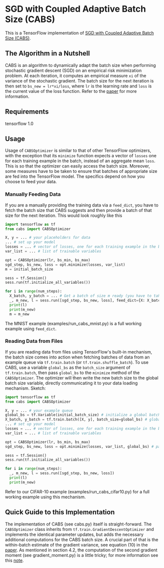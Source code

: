 # SGD with Coupled Adaptive Batch Size (CABS)

This is a TensorFlow implementation of [SGD with Coupled Adaptive Batch Size (CABS)][1].

## The Algorithm in a Nutshell

CABS is an algorithm to dynamically adapt the batch size when performing
stochastic gradient descent (SGD) on an empirical risk minimization problem. At
each iteration, it computes an empirical measure ``xi`` of the variance of the
stochastic gradient. The batch size for the next iteration is then set to
``bs_new = lr*xi/loss``, where ``lr`` is the learning rate and ``loss`` is the
current value of the loss function. Refer to the [paper][1] for more information.

## Requirements

tensorflow 1.0
## Usage

Usage of ``CABSOptimizer`` is similar to that of other TensorFlow optimizers,
with the exception that its ``minimize`` function expects a vector of ``losses``
one for each training example in the batch, instead of an aggregate mean
``loss``. This is so that the optimizer can easily access the batch size. Moreover,
some measures have to be taken to ensure that batches of appropriate size are
fed into the TensorFlow model. The specifics depend on how you choose to feed
your data.

### Manually Feeding Data
If you are a manually providing the training data via a
``feed_dict``, you have to fetch the batch size that CABS suggests and then
provide a batch of that size for the next iteration. This would look roughly
like this

```python
import tensorflow as tf
from cabs import CABSOptimizer

X, y = ... # your placeholders for data
... # set up your model
losses = ... # vector of losses, one for each training example in the batch
var_list = ... # list of trainable variables

opt = CABSOptimizer(lr, bs_min, bs_max)
sgd_step, bs_new, loss = opt.minimize(losses, var_list)
m = initial_batch_size

sess = tf.Session()
sess.run(tf.initialize_all_variables())

for i in range(num_steps):
  X_batch, y_batch = ... # Get a batch of size m ready (you have to take care of this yourself)
  _, m_new, l = sess.run([sgd_step, bs_new, loss], feed_dict={X: X_batch, y: y_batch})
  print(l)
  print(m_new)
  m = m_new
```

The MNIST example (examples/run_cabs_mnist.py) is a full working example using
``feed_dict``.

### Reading Data from Files
If you are reading data from files using TensorFlow's built-in mechanism, the
batch size comes into action when fetching batches of data from an example queue
via ``tf.train.batch`` (or ``tf.train.shuffle_batch``). To use CABS, use a
variable ``global_bs`` as the ``batch_size`` argument of ``tf.train.batch``,
then pass ``global_bs`` to the ``minimize`` method of the ``CABSOptimizer``. The
optimizer will then write the new batch size to the global batch size variable,
directly communicating it to your data loading mechanism. Sketch:

```python
import tensorflow as tf
from cabs import CABSOptimizer

X, y = ... # your example queue
global_bs = tf.Variable(initial_batch_size) # initialize a global batch size variable
X_batch, y_batch = tf.train.batch([X, y], batch_size=global_bs) # global_bs is used as the batch_size argument of tf.train.batch
... # set up your model
losses = ... # vector of losses, one for each training example in the batch
var_list = ... # list of trainable variables

opt = CABSOptimizer(lr, bs_min, bs_max)
sgd_step, bs_new, loss = opt.minimize(losses, var_list, global_bs) # pass global_bs here, so that CABSOptimizer can write to it

sess = tf.Session()
sess.run(tf.initialize_all_variables())

for i in range(num_steps):
  _, m_new, l = sess.run([sgd_step, bs_new, loss])
  print(l)
  print(m_new)
```

Refer to our CIFAR-10 example (examples/run_cabs_cifar10.py) for a full working
example using this mechanism.


## Quick Guide to this Implementation

The implementation of CABS (see cabs.py) itself is straight-forward. The 
``CABSOptimizer`` class inherits from ``tf.train.GradientDescentOptimizer`` and
implements the identical parameter updates, but adds the necessary additional
computations for the CABS batch size. A crucial part of that is the within-batch
estimate of the gradient variance, see equation (10) in the [paper][1]. As
mentioned in section 4.2, the computation of the second gradient moment (see
gradient_moment.py) is a little tricky; for more information see this [note][2].

[1]: https://arxiv.org/abs/1612.05086
[2]: https://drive.google.com/open?id=0B0adgqwcMJK5aDNaQ2Q4ZmhCQzA
